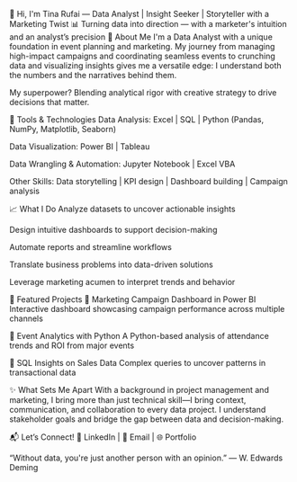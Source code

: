 👋 Hi, I'm Tina Rufai — Data Analyst | Insight Seeker | Storyteller with a Marketing Twist
📊 Turning data into direction — with a marketer's intuition and an analyst’s precision
💼 About Me
I'm a Data Analyst with a unique foundation in event planning and marketing. My journey from managing high-impact campaigns and coordinating seamless events to crunching data and visualizing insights gives me a versatile edge: I understand both the numbers and the narratives behind them.

My superpower? Blending analytical rigor with creative strategy to drive decisions that matter.

🔧 Tools & Technologies
Data Analysis: Excel | SQL | Python (Pandas, NumPy, Matplotlib, Seaborn)

Data Visualization: Power BI | Tableau

Data Wrangling & Automation: Jupyter Notebook | Excel VBA

Other Skills: Data storytelling | KPI design | Dashboard building | Campaign analysis

📈 What I Do
Analyze datasets to uncover actionable insights

Design intuitive dashboards to support decision-making

Automate reports and streamline workflows

Translate business problems into data-driven solutions

Leverage marketing acumen to interpret trends and behavior

🌟 Featured Projects
📌 Marketing Campaign Dashboard in Power BI
Interactive dashboard showcasing campaign performance across multiple channels

📌 Event Analytics with Python
A Python-based analysis of attendance trends and ROI from major events

📌 SQL Insights on Sales Data
Complex queries to uncover patterns in transactional data

✨ What Sets Me Apart
With a background in project management and marketing, I bring more than just technical skill—I bring context, communication, and collaboration to every data project. I understand stakeholder goals and bridge the gap between data and decision-making.

📬 Let’s Connect!
🔗 LinkedIn | 📧 Email | 🌐 Portfolio

“Without data, you're just another person with an opinion.” — W. Edwards Deming
